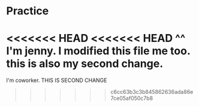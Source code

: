 # Practice
<<<<<<< HEAD
<<<<<<< HEAD
^^ I'm jenny. I modified this file
me too. this is also my second change.
=======
I'm  coworker. 
THIS IS SECOND CHANGE
>>>>>>> c6cc63b3c3b845862636ada86e7ce05af050c7b8
